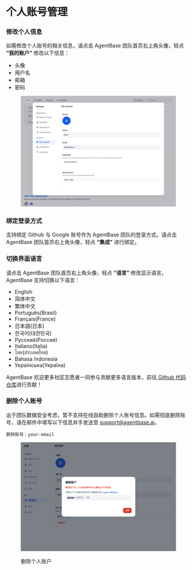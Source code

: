 # 个人账号管理

### 修改个人信息

如需修改个人账号的相关信息，请点击 AgentBase 团队首页右上角头像，轻点 **“我的账户”** 修改以下信息：

* 头像
* 用户名
* 邮箱
* 密码

<figure><img src="../../.gitbook/assets/image (2).png" alt=""><figcaption></figcaption></figure>

### 绑定登录方式

支持绑定 Github 与 Google 账号作为 AgentBase 团队的登录方式。请点击 AgentBase 团队首页右上角头像，轻点 **“集成”** 进行绑定。

### 切换界面语言

请点击 AgentBase 团队首页右上角头像，轻点 **“语言”** 修改显示语言。AgentBase 支持切换以下语言：

* English
* 简体中文
* 繁体中文
* Português(Brasil)
* Français(France)
* 日本語(日本)
* 한국어(대한민국)
* Русский(Россия)
* Italiano(Italia)
* ไทย(ประเทศไทย)
* Bahasa Indonesia
* Українська(Україна)

AgentBase 欢迎更多社区志愿者一同参与贡献更多语言版本，前往[ Github 代码仓库](https://github.com/agent-base/agentbase/blob/main/CONTRIBUTING.md)进行贡献！

### 删除个人账号

出于团队数据安全考虑，暂不支持在线自助删除个人账号信息。如需彻底删除账号，请在邮件中填写以下信息并手发送至 support@agentbase.ai。

```
删除账号：your-email
```

<figure><img src="../../.gitbook/assets/image (11).png" alt=""><figcaption><p>删除个人账户</p></figcaption></figure>









